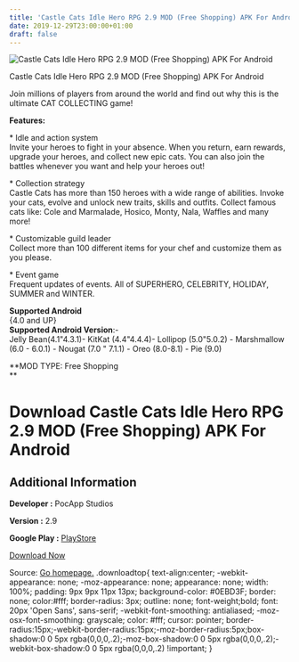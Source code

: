 ```yaml
---
title: 'Castle Cats Idle Hero RPG 2.9 MOD (Free Shopping) APK For Android'
date: 2019-12-29T23:00:00+01:00
draft: false
---
```


![Castle Cats Idle Hero RPG 2.9 MOD (Free Shopping) APK For Android](https://i0.wp.com/apkhome.net/wp-content/uploads/2019/11/Castle-Cats-Idle-Hero-RPG-2.9-MOD-Free-Shopping.png "Castle Cats Idle Hero RPG 2.9 MOD (Free Shopping) APK For Android")

  

Castle Cats Idle Hero RPG 2.9 MOD (Free Shopping) APK For Android

Join millions of players from around the world and find out why this is the ultimate CAT COLLECTING game!

**Features:**

\* Idle and action system  
Invite your heroes to fight in your absence. When you return, earn rewards, upgrade your heroes, and collect new epic cats. You can also join the battles whenever you want and help your heroes out!

\* Collection strategy  
Castle Cats has more than 150 heroes with a wide range of abilities. Invoke your cats, evolve and unlock new traits, skills and outfits. Collect famous cats like: Cole and Marmalade, Hosico, Monty, Nala, Waffles and many more!

\* Customizable guild leader  
Collect more than 100 different items for your chef and customize them as you please.

\* Event game  
Frequent updates of events. All of SUPERHERO, CELEBRITY, HOLIDAY, SUMMER and WINTER.

**Supported Android**  
{4.0 and UP}  
**Supported Android Version**:-  
Jelly Bean(4.1"4.3.1)- KitKat (4.4"4.4.4)- Lollipop (5.0"5.0.2) - Marshmallow (6.0 - 6.0.1) - Nougat (7.0 " 7.1.1) - Oreo (8.0-8.1) - Pie (9.0)

**MOD TYPE: Free Shopping  
**

Download Castle Cats Idle Hero RPG 2.9 MOD (Free Shopping) APK For Android
==========================================================================

Additional Information
----------------------

**Developer :** PocApp Studios

**Version :** 2.9

**Google Play :** [PlayStore](https://play.google.com/store/apps/details?id=com.pocapp.castlecats)

  

[Download Now](https://store4app.co/post/castle-cats-idle-hero-rpg-2-9-mod-free-shopping-apk-for-android_1574019210)

  
Source: [Go homepage.](https://store4app.co/post/castle-cats-idle-hero-rpg-2-9-mod-free-shopping-apk-for-android_1574019210) .downloadtop{ text-align:center; -webkit-appearance: none; -moz-appearance: none; appearance: none; width: 100%; padding: 9px 9px 11px 13px; background-color: #0EBD3F; border: none; color:#fff; border-radius: 3px; outline: none; font-weight;bold; font: 20px 'Open Sans', sans-serif; -webkit-font-smoothing: antialiased; -moz-osx-font-smoothing: grayscale; color: #fff; cursor: pointer; border-radius:15px;-webkit-border-radius:15px;-moz-border-radius:5px;box-shadow:0 0 5px rgba(0,0,0,.2);-moz-box-shadow:0 0 5px rgba(0,0,0,.2);-webkit-box-shadow:0 0 5px rgba(0,0,0,.2) !important; }